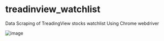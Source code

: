 # treadinview_watchlist
Data Scraping of TreadingView stocks watchlist Using Chrome webdriver

![image](https://user-images.githubusercontent.com/54485172/114194767-6f234700-996d-11eb-915b-57a6a8b2e669.png)
